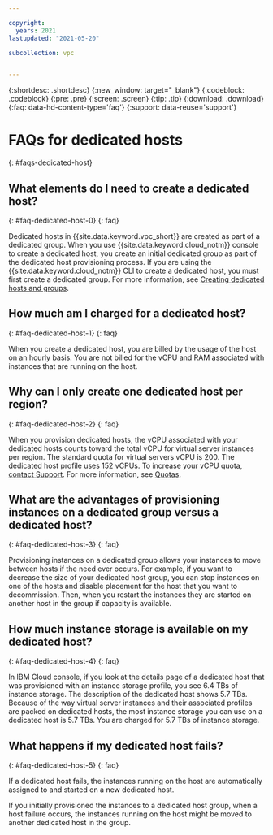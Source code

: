 ```yaml
---

copyright:
  years: 2021
lastupdated: "2021-05-20"

subcollection: vpc


---
```


{:shortdesc: .shortdesc}
{:new_window: target="_blank"}
{:codeblock: .codeblock}
{:pre: .pre}
{:screen: .screen}
{:tip: .tip}
{:download: .download}
{:faq: data-hd-content-type='faq'}
{:support: data-reuse='support'}

# FAQs for dedicated hosts
{: #faqs-dedicated-host}

## What elements do I need to create a dedicated host?
{: #faq-dedicated-host-0}
{: faq}

Dedicated hosts in {{site.data.keyword.vpc_short}} are created as part of a dedicated group. When you use {{site.data.keyword.cloud_notm}} 
console to create a dedicated host, you create an initial dedicated group as part of the dedicated host provisioning process. 
If you are using the {{site.data.keyword.cloud_notm}} CLI to create a dedicated host, you must first create a dedicated group. 
For more information, see [Creating dedicated hosts and groups](/docs/vpc?topic=vpc-creating-dedicated-hosts-instances). 

## How much am I charged for a dedicated host?
{: #faq-dedicated-host-1}
{: faq}

When you create a dedicated host, you are billed by the usage of the host on an hourly basis. You are not billed for the vCPU and RAM associated with instances that are running on the host. 
 
## Why can I only create one dedicated host per region?
{: #faq-dedicated-host-2}
{: faq}

When you provision dedicated hosts, the vCPU associated with your dedicated hosts counts toward the total vCPU for virtual 
server instances per region. The standard quota for virtual servers vCPU is 200. The dedicated host profile uses 152 vCPUs. 
To increase your vCPU quota, [contact Support](/docs/get-support?topic=get-support-using-avatar). For more information, see [Quotas](/docs/vpc?topic=vpc-quotas#vpcquotas).  

## What are the advantages of provisioning instances on a dedicated group versus a dedicated host?
{: #faq-dedicated-host-3}
{: faq}

Provisioning instances on a dedicated group allows your instances to move between hosts if the need ever occurs. For example, if you want to decrease the size of your dedicated host group, you can stop instances on one of the hosts and disable placement for the host that you want to decommission. Then, when you restart the instances they are started on another host in the group if capacity is available. 

## How much instance storage is available on my dedicated host? 
{: #faq-dedicated-host-4}
{: faq}

In IBM Cloud console, if you look at the details page of a dedicated host that was provisioned with an instance storage profile, you see 6.4 TBs of instance storage. The description of the dedicated host shows 5.7 TBs. Because of the way virtual server instances and their associated profiles are packed on dedicated hosts, the most instance storage you can use on a dedicated host is 5.7 TBs. You are charged for 5.7 TBs of instance storage. 

## What happens if my dedicated host fails? 
{: #faq-dedicated-host-5}
{: faq}

If a dedicated host fails, the instances running on the host are automatically assigned to and started on a new dedicated host. 

If you initially provisioned the instances to a dedicated host group, when a host failure occurs, the instances running on the host might be moved to another dedicated host in the group. 
